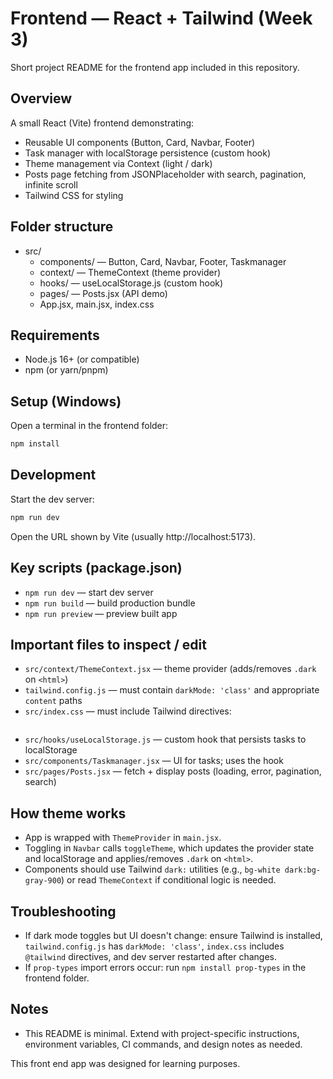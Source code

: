 # Frontend — React + Tailwind (Week 3)

Short project README for the frontend app included in this repository.

## Overview
A small React (Vite) frontend demonstrating:
- Reusable UI components (Button, Card, Navbar, Footer)
- Task manager with localStorage persistence (custom hook)
- Theme management via Context (light / dark)
- Posts page fetching from JSONPlaceholder with search, pagination, infinite scroll
- Tailwind CSS for styling

## Folder structure
- src/
  - components/ — Button, Card, Navbar, Footer, Taskmanager
  - context/ — ThemeContext (theme provider)
  - hooks/ — useLocalStorage.js (custom hook)
  - pages/ — Posts.jsx (API demo)
  - App.jsx, main.jsx, index.css

## Requirements
- Node.js 16+ (or compatible)
- npm (or yarn/pnpm)

## Setup (Windows)
Open a terminal in the frontend folder:
```bash
npm install
```

## Development
Start the dev server:
```bash
npm run dev
```
Open the URL shown by Vite (usually http://localhost:5173).

## Key scripts (package.json)
- `npm run dev` — start dev server
- `npm run build` — build production bundle
- `npm run preview` — preview built app

## Important files to inspect / edit
- `src/context/ThemeContext.jsx` — theme provider (adds/removes `.dark` on `<html>`)  
- `tailwind.config.js` — must contain `darkMode: 'class'` and appropriate `content` paths  
- `src/index.css` — must include Tailwind directives:
  ``` @import "tailwindcss";
  ```
- `src/hooks/useLocalStorage.js` — custom hook that persists tasks to localStorage  
- `src/components/Taskmanager.jsx` — UI for tasks; uses the hook  
- `src/pages/Posts.jsx` — fetch + display posts (loading, error, pagination, search)

## How theme works
- App is wrapped with `ThemeProvider` in `main.jsx`.
- Toggling in `Navbar` calls `toggleTheme`, which updates the provider state and localStorage and applies/removes `.dark` on `<html>`.
- Components should use Tailwind `dark:` utilities (e.g., `bg-white dark:bg-gray-900`) or read `ThemeContext` if conditional logic is needed.


## Troubleshooting
- If dark mode toggles but UI doesn't change: ensure Tailwind is installed, `tailwind.config.js` has `darkMode: 'class'`, `index.css` includes `@tailwind` directives, and dev server restarted after changes.
- If `prop-types` import errors occur: run `npm install prop-types` in the frontend folder.

## Notes
- This README is minimal. Extend with project-specific instructions, environment variables, CI commands, and design notes as needed.

This front end app was designed for learning purposes.